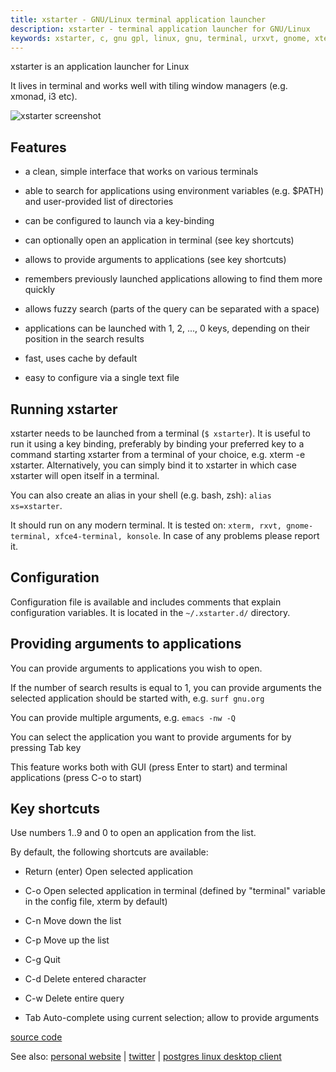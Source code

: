 ```yaml
---
title: xstarter - GNU/Linux terminal application launcher
description: xstarter - terminal application launcher for GNU/Linux
keywords: xstarter, c, gnu gpl, linux, gnu, terminal, urxvt, gnome, xterm, konsole, emacs, vim
---
```


xstarter is an application launcher for Linux

It lives in terminal and works well with tiling window managers (e.g. xmonad, i3 etc).

![xstarter screenshot](./data/xstarter_1.png)

## Features
- a clean, simple interface that works on various terminals

- able to search for applications using environment variables (e.g. $PATH) and user-provided list of directories

- can be configured to launch via a key-binding

- can optionally open an application in terminal (see key shortcuts)

- allows to provide arguments to applications (see key shortcuts)

- remembers previously launched applications allowing to find them more quickly

- allows fuzzy search (parts of the query can be separated with a space)

- applications can be launched with 1, 2, ..., 0 keys, depending on their position in the search results

- fast, uses cache by default

- easy to configure via a single text file

## Running xstarter
xstarter needs to be launched from a terminal (`$ xstarter`). It is useful to run it using a key binding, preferably by binding your preferred key to a command starting xstarter from a terminal of your choice, e.g. xterm -e xstarter. Alternatively, you can simply bind it to xstarter in which case xstarter will open itself in a terminal.

You can also create an alias in your shell (e.g. bash, zsh): `alias xs=xstarter`.

It should run on any modern terminal. It is tested on: `xterm, rxvt, gnome-terminal, xfce4-terminal, konsole`. In case of any problems please report it.

## Configuration
Configuration file is available and includes comments that explain configuration variables. It is located in the `~/.xstarter.d/` directory.

## Providing arguments to applications
You can provide arguments to applications you wish to open.

If the number of search results is equal to 1, you can provide arguments the selected application should be started with, e.g. `surf gnu.org`

You can provide multiple arguments, e.g. `emacs -nw -Q`

You can select the application you want to provide arguments for by pressing Tab key

This feature works both with GUI (press Enter to start) and terminal applications (press C-o to start)


## Key shortcuts

Use numbers 1..9 and 0 to open an application from the list.

By default, the following shortcuts are available:

- Return (enter) Open selected application

- C-o Open selected application in terminal (defined by "terminal" variable in the config file, xterm by default)

- C-n Move down the list

- C-p Move up the list

- C-g Quit

- C-d Delete entered character

- C-w Delete entire query

- Tab Auto-complete using current selection; allow to provide arguments

[source code](https://github.com/lchsk/xstarter)

See also: [personal website](https://lchsk.com) | [twitter](https://twitter.com/lchsk) | [postgres linux desktop client](https://lchsk.com/sanchosql)

